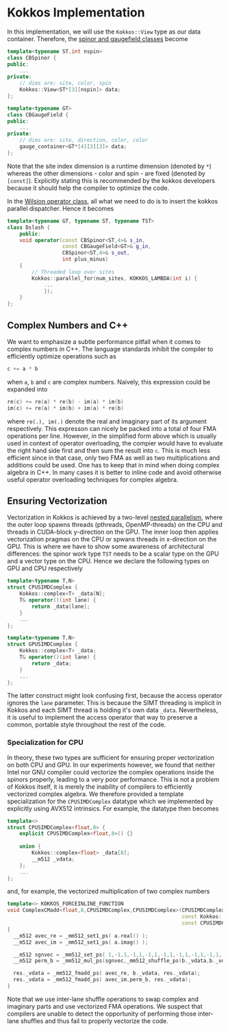 # Kokkos Implementation

In this implementation, we will use the ```Kokkos::View``` type as our data container. Therefore, the [spinor and gaugefield classes](./code_structure.md#Data_Primitives) become

```C++
template<typename ST,int nspin> 
class CBSpinor {
public: 
    ...
private:
    // dims are: site, color, spin
    Kokkos::View<ST*[3][nspin]> data;
};

template<typename GT> 
class CBGaugeField {
public:
    ...
private:
    // dims are: site, direction, color, color
    gauge_container<GT*[4][3][3]> data;
};
```

Note that the site index dimension is a runtime dimension (denoted by ```*```) whereas the other dimensions - color and spin - are fixed (denoted by ```[const]```). Explicitly stating this is recommended by the kokkos developers because it should help the compiler to optimize the code. 

In the [Wilsion operator class](./code_structure.md#wilson_operator), all what we need to do is to insert the kokkos parallel dispatcher. Hence it becomes

```C++
template<typename GT, typename ST, typename TST>
class Dslash {
    public:
    void operator(const CBSpinor<ST,4>& s_in,
                  const CBGaugeField<GT>& g_in,
                  CBSpinor<ST,4>& s_out,
                  int plus_minus) 
    {
        // Threaded loop over sites
        Kokkos::parallel_for(num_sites, KOKKOS_LAMBDA(int i) {
            ...
            });
    }
};
```

## Complex Numbers and C++
We want to emphasize a subtle performance pitfall when it comes to complex numbers in C++. The language standards inhibit the compiler to efficiently optimize operations such as 

```C++
c += a * b
``` 

when ```a```, ```b``` and ```c``` are complex numbers. Naively, this expression could be expanded into 

```C++
re(c) += re(a) * re(b) - im(a) * im(b)
im(c) += re(a) * im(b) + im(a) * re(b)
``` 

where ```re(.), im(.)``` denote the real and imaginary part of its argument respectively. This expresson can nicely be packed into a total of four FMA operations per line. However, in the simplified form above which is usually used in context of operator overloading, the compier would have to evaluate the right hand side first and then sum the result into ```c```. This is much less efficient since in that case, only two FMA as well as two multiplications and additions could be used. One has to keep that in mind when doing complex algebra in C++. In many cases it is better to inline code and avoid otherwise useful operator overloading techniques for complex algebra.

## Ensuring Vectorization
Vectorization in Kokkos is achieved by a two-level [nested parallelism](../../perfport/models/kokkos.md#vectorization), where the outer loop spawns threads (pthreads, OpenMP-threads) on the CPU and threads in CUDA-block y-direction on the GPU. The inner loop then applies vectorization pragmas on the CPU or spwans threads in x-direction on the GPU. This is where we have to show some awareness of architectural differences: the spinor work type ```TST``` needs to be a scalar type on the GPU and a vector type on the CPU. Hence we declare the following types on GPU and CPU respectively

```C++
template<typename T,N> 
struct CPUSIMDComplex {
    Kokkos::complex<T> _data[N];
    T& operator()(int lane) {
        return _data[lane];
    }
    ...
};

template<typename T,N> 
struct GPUSIMDComplex {
    Kokkos::complex<T> _data;
    T& operator()(int lane) {
        return _data;
    }
    ...
};
```

The latter construct might look confusing first, because the access operator ignores the ```lane``` parameter. This is because the SIMT threading is implicit in Kokkos and each SIMT thread is holding it's own data ```_data```. Nevertheless, it is useful to implement the access operator that way to preserve a common, portable style throughout the rest of the code.


### Specialization for CPU
In theory, these two types are sufficient for ensuring proper vectorization on both CPU and GPU. In our experiments however, we found that neither Intel nor GNU compiler could vectorize the complex operations inside the spinors properly, leading to a very poor performance. This is not a problem of Kokkos itself, it is merely the inability of compilers to efficiently vectorized complex algebra.
We therefore provided a template  specialization for the ```CPUSIMDComplex``` datatype which we implemented by explicitly using AVX512 intrinsics. For example, the datatype then becomes

```C++
template<>
struct CPUSIMDComplex<float,8> {
    explicit CPUSIMDComplex<float,8>() {}
    
    union {
        Kokkos::complex<float> _data[8];
        __m512 _vdata;
    };
    ...
};
```

and, for example, the vectorized multiplication of two complex numbers

```C++
template<> KOKKOS_FORCEINLINE_FUNCTION
void ComplexCMadd<float,8,CPUSIMDComplex,CPUSIMDComplex>(CPUSIMDComplex<float,8>& res,
                                                         const Kokkos::complex<float>& a,
                                                         const CPUSIMDComplex<float,8>& b)
{
  __m512 avec_re = _mm512_set1_ps( a.real() );
  __m512 avec_im = _mm512_set1_ps( a.imag() );

  __m512 sgnvec = _mm512_set_ps( 1,-1,1,-1,1,-1,1,-1,1,-1,1,-1,1,-1,1,-1);
  __m512 perm_b = _mm512_mul_ps(sgnvec,_mm512_shuffle_ps(b._vdata,b._vdata,0xb1));

  res._vdata = _mm512_fmadd_ps( avec_re, b._vdata, res._vdata);
  res._vdata = _mm512_fmadd_ps( avec_im,perm_b, res._vdata);
}
```

Note that we use inter-lane shuffle operations to swap complex and imaginary parts and use vectorized FMA operations. We suspect that compilers are unable to detect the opportunity of performing those inter-lane shuffles and thus fail to properly vectorize the code.
